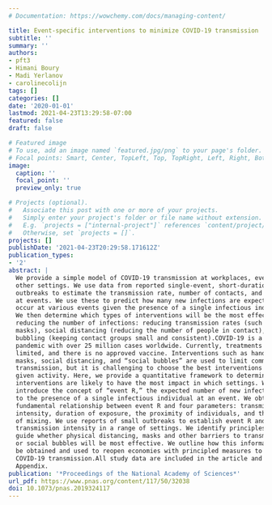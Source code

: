 ```yaml
---
# Documentation: https://wowchemy.com/docs/managing-content/

title: Event-specific interventions to minimize COVID-19 transmission
subtitle: ''
summary: ''
authors:
- pft3
- Himani Boury
- Madi Yerlanov
- carolinecolijn
tags: []
categories: []
date: '2020-01-01'
lastmod: 2021-04-23T13:29:58-07:00
featured: false
draft: false

# Featured image
# To use, add an image named `featured.jpg/png` to your page's folder.
# Focal points: Smart, Center, TopLeft, Top, TopRight, Left, Right, BottomLeft, Bottom, BottomRight.
image:
  caption: ''
  focal_point: ''
  preview_only: true

# Projects (optional).
#   Associate this post with one or more of your projects.
#   Simply enter your project's folder or file name without extension.
#   E.g. `projects = ["internal-project"]` references `content/project/deep-learning/index.md`.
#   Otherwise, set `projects = []`.
projects: []
publishDate: '2021-04-23T20:29:58.171612Z'
publication_types:
- '2'
abstract: |
  We provide a simple model of COVID-19 transmission at workplaces, events, and
  other settings. We use data from reported single-event, short-duration
  outbreaks to estimate the transmission rate, number of contacts, and turnover
  at events. We use these to predict how many new infections are expected to
  occur at various events given the presence of a single infectious individual.
  We then determine which types of interventions will be the most effective in
  reducing the number of infections: reducing transmission rates (such as with
  masks), social distancing (reducing the number of people in contact), or
  bubbling (keeping contact groups small and consistent).COVID-19 is a global
  pandemic with over 25 million cases worldwide. Currently, treatments are
  limited, and there is no approved vaccine. Interventions such as handwashing,
  masks, social distancing, and “social bubbles” are used to limit community
  transmission, but it is challenging to choose the best interventions for a
  given activity. Here, we provide a quantitative framework to determine which
  interventions are likely to have the most impact in which settings. We
  introduce the concept of “event R,” the expected number of new infections due
  to the presence of a single infectious individual at an event. We obtain a
  fundamental relationship between event R and four parameters: transmission
  intensity, duration of exposure, the proximity of individuals, and the degree
  of mixing. We use reports of small outbreaks to establish event R and
  transmission intensity in a range of settings. We identify principles that
  guide whether physical distancing, masks and other barriers to transmission,
  or social bubbles will be most effective. We outline how this information can
  be obtained and used to reopen economies with principled measures to reduce
  COVID-19 transmission.All study data are included in the article and SI
  Appendix.
publication: '*Proceedings of the National Academy of Sciences*'
url_pdf: https://www.pnas.org/content/117/50/32038
doi: 10.1073/pnas.2019324117
---
```

